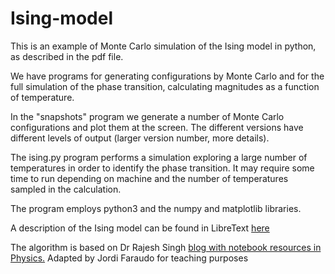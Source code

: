 # Ising-model
This is an example of Monte Carlo simulation of the Ising model in python, as described in the pdf file.

We have programs for generating configurations by Monte Carlo and for the full simulation of the phase transition, calculating magnitudes as a function of temperature.

In the "snapshots" program we generate a number of Monte Carlo configurations and plot them at the screen. The different versions have different levels of output (larger version number, more details). 

The ising.py program performs a simulation exploring a large number of temperatures in order to identify the phase transition.
It may require some time to run depending on machine and the number of temperatures sampled in the calculation.

The program employs python3 and the numpy and matplotlib libraries.

A description of the Ising model can be found in LibreText [here](https://phys.libretexts.org/Bookshelves/Mathematical_Physics_and_Pedagogy/Computational_Physics_(Chong)/13%3A_The_Markov_Chain_Monte_Carlo_Method/13.02%3A_The_Ising_Model)

The algorithm is based on Dr Rajesh Singh [blog with notebook resources in Physics.](
https://rajeshrinet.github.io/blog/2014/ising-model/)
Adapted by Jordi Faraudo for teaching purposes

